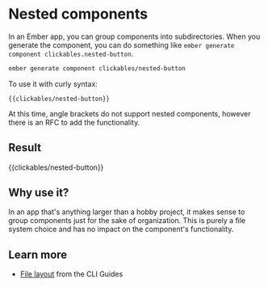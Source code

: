 # Nested components

In an Ember app, you can group components into subdirectories. When you generate the component, you can do something like `ember generate component clickables.nested-button`.

```sh
ember generate component clickables/nested-button
```

To use it with curly syntax:

```
{{clickables/nested-button}}
```

At this time, angle brackets do not support nested components, however there is an RFC to add the functionality.

## Result

{{clickables/nested-button}}

## Why use it?

In an app that's anything larger than a hobby project, it makes sense to group components just for the sake of organization. This is purely a file system choice and has no impact on the component's functionality.

## Learn more

- [File layout](https://cli.emberjs.com/release/advanced-use/project-layouts/) from the CLI Guides
